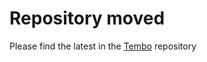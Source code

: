 # Repository moved

Please find the latest in the [Tembo](https://github.com/tembo-io/tembo) repository
